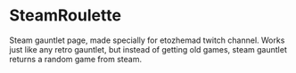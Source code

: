 # SteamRoulette

Steam gauntlet page, made specially for etozhemad twitch channel.
Works just like any retro gauntlet, but instead of getting old games, steam gauntlet returns a random game from steam.
